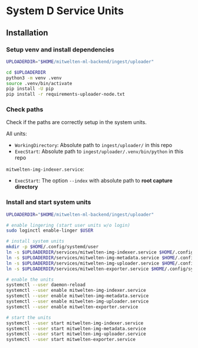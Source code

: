 # System D Service Units

## Installation

### Setup venv and install dependencies

```bash
UPLOADERDIR="$HOME/mitwelten-ml-backend/ingest/uploader"

cd $UPLOADERDIR
python3 -m venv .venv
source .venv/bin/activate
pip install -U pip
pip install -r requirements-uploader-node.txt
```

### Check paths

Check if the paths are correctly setup in the system units.

All units:

- `WorkingDirectory`: Absolute path to `ingest/uploader/` in this repo
- `ExecStart`: Absolute path to `ingest/uploader/.venv/bin/python` in this repo

`mitwelten-img-indexer.service`:

- `ExecStart`: The option `--index` with absolute path to __root capture directory__

### Install and start system units

```bash
UPLOADERDIR="$HOME/mitwelten-ml-backend/ingest/uploader"

# enable lingering (start user units w/o login)
sudo loginctl enable-linger $USER

# install system units
mkdir -p $HOME/.config/systemd/user
ln -s $UPLOADERDIR/services/mitwelten-img-indexer.service $HOME/.config/systemd/user/
ln -s $UPLOADERDIR/services/mitwelten-img-metadata.service $HOME/.config/systemd/user/
ln -s $UPLOADERDIR/services/mitwelten-img-uploader.service $HOME/.config/systemd/user/
ln -s $UPLOADERDIR/services/mitwelten-exporter.service $HOME/.config/systemd/user/

# enable the units
systemctl --user daemon-reload
systemctl --user enable mitwelten-img-indexer.service
systemctl --user enable mitwelten-img-metadata.service
systemctl --user enable mitwelten-img-uploader.service
systemctl --user enable mitwelten-exporter.service

# start the units
systemctl --user start mitwelten-img-indexer.service
systemctl --user start mitwelten-img-metadata.service
systemctl --user start mitwelten-img-uploader.service
systemctl --user start mitwelten-exporter.service
```
